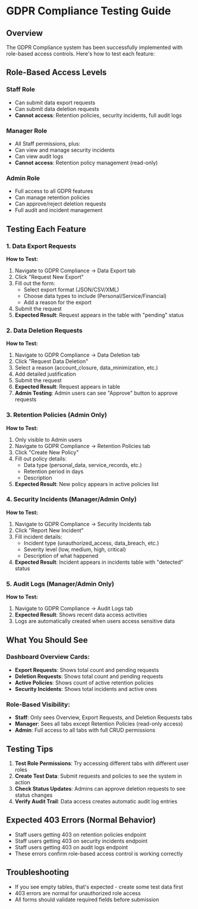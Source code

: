 # GDPR Compliance Testing Guide

## Overview
The GDPR Compliance system has been successfully implemented with role-based access controls. Here's how to test each feature:

## Role-Based Access Levels

### Staff Role
- Can submit data export requests
- Can submit data deletion requests
- **Cannot access**: Retention policies, security incidents, full audit logs

### Manager Role  
- All Staff permissions, plus:
- Can view and manage security incidents
- Can view audit logs
- **Cannot access**: Retention policy management (read-only)

### Admin Role
- Full access to all GDPR features
- Can manage retention policies
- Can approve/reject deletion requests
- Full audit and incident management

## Testing Each Feature

### 1. Data Export Requests
**How to Test:**
1. Navigate to GDPR Compliance → Data Export tab
2. Click "Request New Export"
3. Fill out the form:
   - Select export format (JSON/CSV/XML)
   - Choose data types to include (Personal/Service/Financial)
   - Add a reason for the export
4. Submit the request
5. **Expected Result**: Request appears in the table with "pending" status

### 2. Data Deletion Requests
**How to Test:**
1. Navigate to GDPR Compliance → Data Deletion tab
2. Click "Request Data Deletion" 
3. Select a reason (account_closure, data_minimization, etc.)
4. Add detailed justification
5. Submit the request
6. **Expected Result**: Request appears in table
7. **Admin Testing**: Admin users can see "Approve" button to approve requests

### 3. Retention Policies (Admin Only)
**How to Test:**
1. Only visible to Admin users
2. Navigate to GDPR Compliance → Retention Policies tab
3. Click "Create New Policy"
4. Fill out policy details:
   - Data type (personal_data, service_records, etc.)
   - Retention period in days
   - Description
5. **Expected Result**: New policy appears in active policies list

### 4. Security Incidents (Manager/Admin Only)
**How to Test:**
1. Navigate to GDPR Compliance → Security Incidents tab
2. Click "Report New Incident"
3. Fill incident details:
   - Incident type (unauthorized_access, data_breach, etc.)
   - Severity level (low, medium, high, critical)
   - Description of what happened
4. **Expected Result**: Incident appears in incidents table with "detected" status

### 5. Audit Logs (Manager/Admin Only)
**How to Test:**
1. Navigate to GDPR Compliance → Audit Logs tab
2. **Expected Result**: Shows recent data access activities
3. Logs are automatically created when users access sensitive data

## What You Should See

### Dashboard Overview Cards:
- **Export Requests**: Shows total count and pending requests
- **Deletion Requests**: Shows total count and pending requests  
- **Active Policies**: Shows count of active retention policies
- **Security Incidents**: Shows total incidents and active ones

### Role-Based Visibility:
- **Staff**: Only sees Overview, Export Requests, and Deletion Requests tabs
- **Manager**: Sees all tabs except Retention Policies (read-only access)
- **Admin**: Full access to all tabs with full CRUD permissions

## Testing Tips

1. **Test Role Permissions**: Try accessing different tabs with different user roles
2. **Create Test Data**: Submit requests and policies to see the system in action
3. **Check Status Updates**: Admins can approve deletion requests to see status changes
4. **Verify Audit Trail**: Data access creates automatic audit log entries

## Expected 403 Errors (Normal Behavior)
- Staff users getting 403 on retention policies endpoint
- Staff users getting 403 on security incidents endpoint  
- Staff users getting 403 on audit logs endpoint
- These errors confirm role-based access control is working correctly

## Troubleshooting
- If you see empty tables, that's expected - create some test data first
- 403 errors are normal for unauthorized role access
- All forms should validate required fields before submission